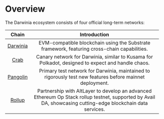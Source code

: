 # Overview

The Darwinia ecosystem consists of four official long-term networks:

|               Chain               |                                                                        Introduction                                                                         |
| :-------------------------------: | :---------------------------------------------------------------------------------------------------------------------------------------------------------: |
| [Darwinia](./darwinia.md) |                                EVM-compatible blockchain using the Substrate framework, featuring cross-chain capabilities.                                 |
|     [Crab](./crab.md)     |                              Canary network for Darwinia, similar to Kusama for Polkadot, designed to expect and handle chaos.                              |
| [Pangolin](./pangolin.md) |                          Primary test network for Darwinia, maintained to rigorously test new features before mainnet deployment.                           |
|   [Rollup](./rollup.md)   | Partnership with AltLayer to develop an advanced Ethereum Op Stack rollup testnet, supported by Avail DA, showcasing cutting-edge blockchain data services. |
